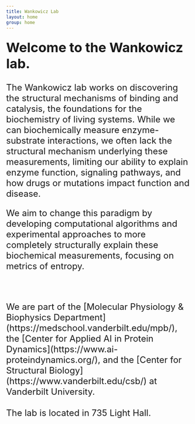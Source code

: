 ```yaml
---
title: Wankowicz Lab
layout: home
group: home
---
```


<div class="content" style="font-size: 24px;">

  <div class="row">
  <div class="row">

  <span style="font-size: 36px; font-weight: bold;">Welcome to the Wankowicz lab.</span>
  <br>
  <br>
The Wankowicz lab works on discovering the structural mechanisms of binding and catalysis, the foundations for the biochemistry of living systems. While we can biochemically measure enzyme-substrate interactions, we often lack the structural mechanism underlying these measurements, limiting our ability to explain enzyme function, signaling pathways, and how drugs or mutations impact function and disease. 

We aim to change this paradigm by developing computational algorithms and experimental approaches to more completely structurally explain these biochemical measurements, focusing on metrics of entropy. 

  <br>
  <br>
  We are part of the [Molecular Physiology & Biophysics Department](https://medschool.vanderbilt.edu/mpb/), the [Center for Applied AI in Protein Dynamics](https://www.ai-proteindynamics.org/), and the [Center for Structural Biology](https://www.vanderbilt.edu/csb/) at Vanderbilt University.
  <br>
  <br>
 The lab is located in 735 Light Hall.
</div>
